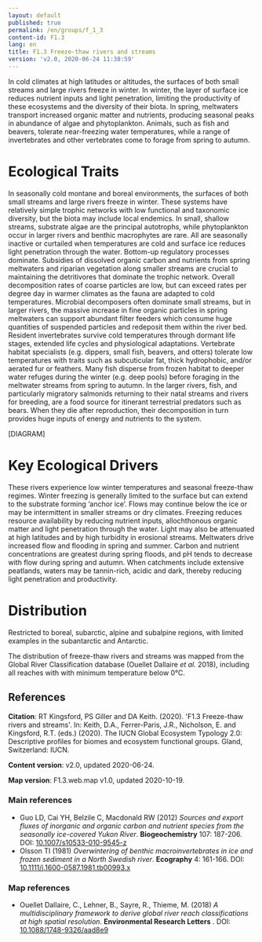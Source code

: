```yaml
---
layout: default
published: true
permalink: /en/groups/f_1_3
content-id: F1.3
lang: en
title: F1.3 Freeze-thaw rivers and streams
version: 'v2.0, 2020-06-24 11:38:59'
---
```


In cold climates at high latitudes or altitudes, the surfaces of both small streams and large rivers freeze in winter. In winter, the layer of surface ice reduces nutrient inputs and light penetration, limiting the productivity of these ecosystems and the diversity of their biota. In spring, meltwaters transport increased organic matter and nutrients, producing seasonal peaks in abundance of algae and phytoplankton.  Animals, such as fish and beavers, tolerate near-freezing water temperatures, while a range of invertebrates and other vertebrates come to forage from spring to autumn.

# Ecological Traits
 
In seasonally cold montane and boreal environments, the surfaces of both small streams and large rivers freeze in winter. These systems have relatively simple trophic networks with low functional and taxonomic diversity, but the biota may include local endemics. In small, shallow streams, substrate algae are the principal autotrophs, while phytoplankton occur in larger rivers and benthic macrophytes are rare. All are seasonally inactive or curtailed when temperatures are cold and surface ice reduces light penetration through the water. Bottom-up regulatory processes dominate. Subsidies of dissolved organic carbon and nutrients from spring meltwaters and riparian vegetation along smaller streams are crucial to maintaining the detritivores that dominate the trophic network. Overall decomposition rates of coarse particles are low, but can exceed rates per degree day in warmer climates as the fauna are adapted to cold temperatures. Microbial decomposers often dominate small streams, but in larger rivers, the massive increase in fine organic particles in spring meltwaters can support abundant filter feeders which consume huge quantities of suspended particles and redeposit them within the river bed. Resident invertebrates survive cold temperatures through dormant life stages, extended life cycles and physiological adaptations. Vertebrate habitat specialists (e.g. dippers, small fish, beavers, and otters) tolerate low temperatures with traits such as subcuticular fat, thick hydrophobic, and/or aerated fur or feathers. Many fish disperse from frozen habitat to deeper water refuges during the winter (e.g. deep pools) before foraging in the meltwater streams from spring to autumn. In the larger rivers, fish, and particularly migratory salmonids returning to their natal streams and rivers for breeding, are a food source for itinerant terrestrial predators such as bears. When they die after reproduction, their decomposition in turn provides huge inputs of energy and nutrients to the system.

[DIAGRAM]

# Key Ecological Drivers
 
These rivers experience low winter temperatures and seasonal freeze-thaw regimes. Winter freezing is generally limited to the surface but can extend to the substrate forming ‘anchor ice’. Flows may continue below the ice or may be intermittent in smaller streams or dry climates. Freezing reduces resource availability by reducing nutrient inputs, allochthonous organic matter and light penetration through the water. Light may also be attenuated at high latitudes and by high turbidity in erosional streams. Meltwaters drive increased flow and flooding in spring and summer. Carbon and nutrient concentrations are greatest during spring floods, and pH tends to decrease with flow during spring and autumn. When catchments include extensive peatlands, waters may be tannin-rich, acidic and dark, thereby reducing light penetration and productivity.
 
# Distribution
 
Restricted to boreal, subarctic, alpine and subalpine regions, with limited examples in the subantarctic and Antarctic.

The distribution of freeze-thaw rivers and streams was mapped from the Global River Classification database (Ouellet Dallaire _et al._ 2018), including all reaches with with minimum temperature below 0°C.

## References

**Citation**: RT Kingsford, PS Giller and DA Keith. (2020). 'F1.3 Freeze-thaw rivers and streams'. In: Keith, D.A., Ferrer-Paris, J.R., Nicholson, E. and Kingsford, R.T. (eds.) (2020). The IUCN Global Ecosystem Typology 2.0: Descriptive profiles for biomes and ecosystem functional groups. Gland, Switzerland: IUCN.

**Content version**: v2.0, updated 2020-06-24.

**Map version**: F1.3.web.map v1.0, updated 2020-10-19.

### Main references
* Guo LD, Cai YH, Belzile C, Macdonald RW  (2012) *Sources and export fluxes of inorganic and organic carbon and nutrient species from the seasonally ice-covered Yukon River*. **Biogeochemistry** 107: 187-206. DOI: [10.1007/s10533-010-9545-z](http://doi.org/10.1007/s10533-010-9545-z)
* Olsson TI  (1981) *Overwintering of benthic macroinvertebrates in ice and frozen sediment in a North Swedish river*. **Ecography** 4: 161-166. DOI: [10.1111/j.1600-0587.1981.tb00993.x](http://doi.org/10.1111/j.1600-0587.1981.tb00993.x)

### Map references
* Ouellet Dallaire, C., Lehner, B., Sayre, R., Thieme, M.  (2018) *A multidisciplinary framework to derive global river reach classifications at high spatial resolution*. **Environmental Research Letters** . DOI: [10.1088/1748-9326/aad8e9](http://doi.org/10.1088/1748-9326/aad8e9)
